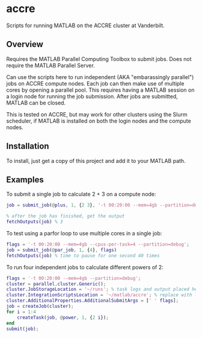 # accre
Scripts for running MATLAB on the ACCRE cluster at Vanderbilt.

## Overview

Requires the MATLAB Parallel Computing Toolbox to submit jobs. Does not require the MATLAB Parallel Server.

Can use the scripts here to run independent (AKA "embarassingly parallel") jobs on ACCRE compute nodes. Each job can then make use of multiple cores by opening a parallel pool. This requires having a MATLAB session on a login node for running the job submission. After jobs are submitted, MATLAB can be closed.

This is tested on ACCRE, but may work for other clusters using the Slurm scheduler, if MATLAB is installed on both the login nodes and the compute nodes.

## Installation

To install, just get a copy of this project and add it to your MATLAB path.

## Examples

To submit a single job to calculate 2 + 3 on a compute node:
```matlab
job = submit_job(@plus, 1, {2 3}, '-t 00:20:00 --mem=4gb --partition=debug')

% after the job has finished, get the output
fetchOutputs(job) % 3
```

To test using a parfor loop to use multiple cores in a single job:
```matlab
flags = '-t 00:20:00 --mem=4gb --cpus-per-task=4 --partition=debug';
job = submit_job(@par_job, 1, {4}, flags)
fetchOutputs(job) % time to pause for one second 40 times
```

To run four independent jobs to calculate different powers of 2:
```matlab
flags = '-t 00:20:00 --mem=4gb --partition=debug';
cluster = parallel.cluster.Generic();
cluster.JobStorageLocation = '~/runs'; % task logs and output placed here
cluster.IntegrationScriptsLocation = '~/matlab/accre'; % replace with local code directory
cluster.AdditionalProperties.AdditionalSubmitArgs = [' ' flags];
job = createJob(cluster);
for i = 1:4
    createTask(job, @power, 1, {2 i});
end
submit(job);
```
